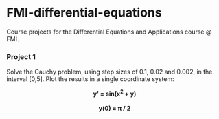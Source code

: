 # FMI-differential-equations
Course projects for the Differential Equations and Applications course @ FMI.

### Project 1
Solve the Cauchy problem, using step sizes of 0.1, 0.02 and 0.002, in the interval [0,5]. Plot the results in a single coordinate system:

<b>
<center>y' =  sin(x<sup>2</sup> + y)</center>
<br>
<center> y(0) = π / 2 </center>
</b>